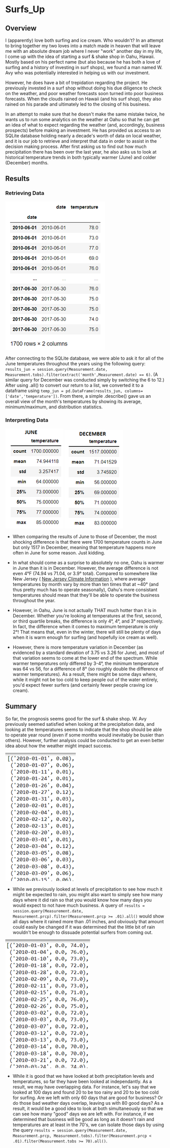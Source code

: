 # Surfs_Up

## Overview

I (apparently) love both surfing and ice cream.  Who wouldn't?  In an attempt to bring together my two loves into a match made in heaven that will leave me with an absolute dream job where I never "work" another day in my life, I come up with the idea of starting a surf & shake shop in Oahu, Hawaii.  Mostly based on his perfect name (but also because he has both a love of surfing and a history of investing in surf shops), we found a man named W. Avy who was potentially interested in helping us with our investment.

However, he does have a bit of trepidation regarding the project.  He previously invested in a surf shop without doing his due diligence to check on the weather, and poor weather forecasts soon turned into poor business forecasts.  When the clouds rained on Hawaii (and his surf shop), they also rained on his parade and ultimately led to the closing of his business.

In an attempt to make sure that he doesn't make the same mistake twice, he wants us to run some analytics on the weather at Oahu so that he can get an idea of what to expect regarding the weather (and, accordingly, business prospects) before making an investment.  He has provided us access to an SQLite database holding nearly a decade's worth of data on local weather, and it is our job to retrieve and interpret that data in order to assist in the decision making process.  After first asking us to find out how much precipitation there has been over the last year, he also asks us to look at historical temperature trends in both typically warmer (June) and colder (December) months.

## Results

### Retrieving Data

![June All Temperatures](https://github.com/Jeffstr00/Surfs_Up/blob/main/Resources/june_all_temps.png)

After connecting to the SQLite database, we were able to ask it for all of the June temperatures throughout the years using the following query: `results_jun = session.query(Measurement.date, Measurement.tobs).filter(extract('month',Measurement.date) == 6)`.  (A similar query for December was conducted simply by switching the 6 to 12.)  After using .all() to convert our return to a list, we converted it to a dataframe  using `temp_jun = pd.DataFrame(results_jun, columns=['date','temperature'])`.  From there, a simple .describe() gave us an overall view of the month's temperatures by showing its average, minimum/maximum, and distribution statistics.

### Interpreting Data

![June Weather](https://github.com/Jeffstr00/Surfs_Up/blob/main/Resources/june_weather.png) ![December Weather](https://github.com/Jeffstr00/Surfs_Up/blob/main/Resources/dec_weather.png)

* When comparing the results of June to those of December, the most shocking difference is that there were 1700 temperature counts in June but only 1517 in December, meaning that temperature happens more often in June for some reason.  Just kidding.

* In what should come as a surprise to absolutely no one, Oahu is warmer in June than it is in December.  However, the average difference is not even 4°F (74.94 vs 71.04, or 3.9° total).  Compared to somewhere like New Jersey ( [New Jersey Climate Information](http://www.worldclimate.com/climate/us/new-jersey) ), where average temperatures by month vary by more than ten times that at ~40° (and thus pretty much has to operate seasonally), Oahu's more consistant temperatures should mean that they'll be able to operate the business throughout the year.

* However, in Oahu, June is not actually THAT much hotter than it is in December.  Whether you're looking at temperatures at the first, second, or third quartile breaks, the difference is only 4°, 4°, and 3° respectively.  In fact, the difference when it comes to maximum temperature is only 2°!  That means that, even in the winter, there will still be plenty of days when it is warm enough for surfing (and hopefully ice cream as well).

* However, there is more temperature variation in December (as evidenced by a standard devation of 3.75 vs 3.26 for June), and most of that variation seems to come at the lower end of the spectrum.  While warmer temperatures only differed by 3-4°, the minimum temperature was 64 vs 56, for a difference of 8° (so roughly double the difference of warmer temperatures).  As a result, there might be some days where, while it might not be too cold to keep people out of the water entirely, you'd  expect fewer surfers (and certainly fewer people craving ice cream).

## Summary

So far, the prognosis seems good for the surf & shake shop.  W. Avy previously seemed satisfied when looking at the precipitation data, and looking at the temperatures seems to indicate that the shop should be able to operate year round (even if some months would inevitably be busier than others).  However, further analysis could be conducted to get an even better idea about how the weather might impact success.

![Rain Days](https://github.com/Jeffstr00/Surfs_Up/blob/main/Resources/rain_days.png)
* While we previously looked at levels of precipitation to see how much it might be expected to rain, you might also want to simply see how many days where it did rain so that you would know how many days you would expect to not have much business.  A query of `results = session.query(Measurement.date, Measurement.prcp).filter(Measurement.prcp >= .01).all()` would show all days where it rained more than .01 inches, and obviously that amount could easily be changed if it was determined that the little bit of rain wouldn't be enough to dissuade potential surfers from coming out.

![Good Days](https://github.com/Jeffstr00/Surfs_Up/blob/main/Resources/good_days.png)
* While it is good that we have looked at both precipitation levels and temperatures, so far they have been looked at independantly.  As a result, we may have overlapping data.  For instance, let's say that we looked at 100 days and found 20 to be too rainy and 20 to be too cold for surfing.  Are we left with only 60 days that are good for business?  Or do those bad weather days overlap, leaving us with 80 good days?  As a result, it would be a good idea to look at both simultaneously so that we can see how many "good" days we are left with.  For instance, if we determined that business will be good as long as it doesn't rain and temperatures are at least in the 70's, we can isolate those days by using the query `results = session.query(Measurement.date, Measurement.prcp, Measurement.tobs).filter(Measurement.prcp < .01).filter(Measurement.tobs >= 70).all()`.